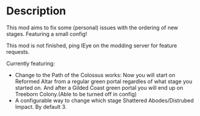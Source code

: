 # Description

This mod aims to fix some (personal) issues with the ordering of new stages. Featuring a small config!

This mod is not finished, ping IEye on the modding server for feature requests.

Currently featuring:
- Change to the Path of the Colossus works: Now you will start on Reformed Altar from a regular green portal regardles of what stage you started on. And after a Gilded Coast green portal you will end up on Treeborn Colony.(Able to be turned off in config)
- A configurable way to change which stage Shattered Abodes/Distrubed Impact. By default 3.

